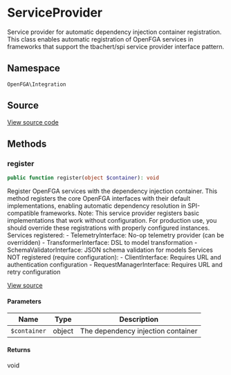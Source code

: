 # ServiceProvider

Service provider for automatic dependency injection container registration. This class enables automatic registration of OpenFGA services in frameworks that support the tbachert/spi service provider interface pattern.

## Namespace
`OpenFGA\Integration`

## Source
[View source code](https://github.com/evansims/openfga-php/blob/main/src/Integration/ServiceProvider.php)




## Methods
### register


```php
public function register(object $container): void
```

Register OpenFGA services with the dependency injection container. This method registers the core OpenFGA interfaces with their default implementations, enabling automatic dependency resolution in SPI-compatible frameworks. Note: This service provider registers basic implementations that work without configuration. For production use, you should override these registrations with properly configured instances. Services registered: - TelemetryInterface: No-op telemetry provider (can be overridden) - TransformerInterface: DSL to model transformation - SchemaValidatorInterface: JSON schema validation for models Services NOT registered (require configuration): - ClientInterface: Requires URL and authentication configuration - RequestManagerInterface: Requires URL and retry configuration

[View source](https://github.com/evansims/openfga-php/blob/main/src/Integration/ServiceProvider.php#L45)

#### Parameters
| Name | Type | Description |
|------|------|-------------|
| `$container` | object | The dependency injection container |

#### Returns
void

